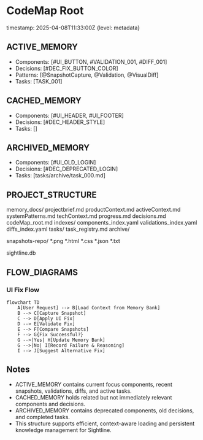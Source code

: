 # CodeMap Root
timestamp: 2025-04-08T11:33:00Z {level: metadata}

## ACTIVE_MEMORY
- Components: [#UI_BUTTON, #VALIDATION_001, #DIFF_001]
- Decisions: [#DEC_FIX_BUTTON_COLOR]
- Patterns: [@SnapshotCapture, @Validation, @VisualDiff]
- Tasks: [TASK_001]

## CACHED_MEMORY
- Components: [#UI_HEADER, #UI_FOOTER]
- Decisions: [#DEC_HEADER_STYLE]
- Tasks: []

## ARCHIVED_MEMORY
- Components: [#UI_OLD_LOGIN]
- Decisions: [#DEC_DEPRECATED_LOGIN]
- Tasks: [tasks/archive/task_000.md]

## PROJECT_STRUCTURE
memory_docs/
  projectbrief.md
  productContext.md
  activeContext.md
  systemPatterns.md
  techContext.md
  progress.md
  decisions.md
  codeMap_root.md
  indexes/
    components_index.yaml
    validations_index.yaml
    diffs_index.yaml
  tasks/
    task_registry.md
    archive/

snapshots-repo/
  *.png
  *.html
  *.css
  *.json
  *.txt

sightline.db

## FLOW_DIAGRAMS

### UI Fix Flow
```mermaid
flowchart TD
    A[User Request] --> B[Load Context from Memory Bank]
    B --> C[Capture Snapshot]
    C --> D[Apply UI Fix]
    D --> E[Validate Fix]
    E --> F[Compare Snapshots]
    F --> G{Fix Successful?}
    G -->|Yes| H[Update Memory Bank]
    G -->|No| I[Record Failure & Reasoning]
    I --> J[Suggest Alternative Fix]
```

## Notes
- ACTIVE_MEMORY contains current focus components, recent snapshots, validations, diffs, and active tasks.
- CACHED_MEMORY holds related but not immediately relevant components and decisions.
- ARCHIVED_MEMORY contains deprecated components, old decisions, and completed tasks.
- This structure supports efficient, context-aware loading and persistent knowledge management for Sightline.

